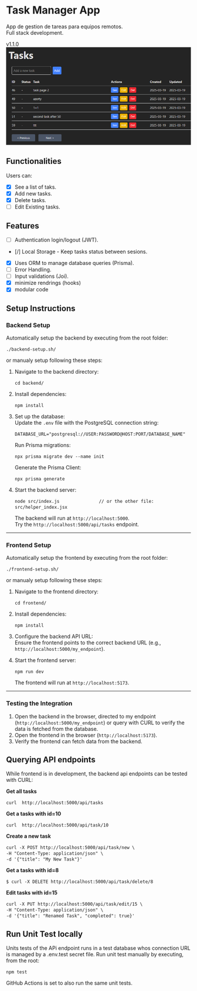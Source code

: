 # **Task Manager App**
App de gestion de tareas para equipos remotos.  
Full stack development.

v1.1.0
![alt text](./images/app-view.png)

## **Functionalities**
Users can:
- [x] See a list of taks.
- [x] Add new tasks.
- [x] Delete tasks.
- [ ] Edit Existing tasks.

## **Features**
- [ ] Authentication login/logout (JWT).
- [/] Local Storage - Keep tasks status between sesions.
- [x] Uses ORM to manage database queries (Prisma).
- [ ] Error Handling.
- [ ] Input validations (Joi).
- [x] minimize rendrings (hooks)
- [x] modular code

## **Setup Instructions**

### **Backend Setup**
Automatically setup the backend by executing from the root folder:
   ```
   ./backend-setup.sh/
   ```

or manualy setup following these steps:
1. Navigate to the backend directory:
   ```
   cd backend/
   ```
2. Install dependencies:
   ```
   npm install
   ```
3. Set up the database:  
    Update the `.env` file with the PostgreSQL connection string:
     ```
     DATABASE_URL="postgresql://USER:PASSWORD@HOST:PORT/DATABASE_NAME"  
     ```  
    Run Prisma migrations:
     ```
     npx prisma migrate dev --name init
     ```
    Generate the Prisma Client:
     ```
     npx prisma generate
     ```
4. Start the backend server:
   ```
   node src/index.js               // or the other file: src/helper_index.jsx
   ```
   The backend will run at `http://localhost:5000`.  
   Try the `http://localhost:5000/api/tasks` endpoint.  

---

### **Frontend Setup**
Automatically setup the frontend by executing from the root folder:
   ```
   ./frontend-setup.sh/
   ```

or manualy setup following these steps:
1. Navigate to the frontend directory:
   ```
   cd frontend/
   ```
2. Install dependencies:
   ```
   npm install
   ```
3. Configure the backend API URL:  
   Ensure the frontend points to the correct backend URL (e.g., `http://localhost:5000/my_endpoint`).

4. Start the frontend server:
   ```
   npm run dev
   ```
   The frontend will run at `http://localhost:5173`.

---

### **Testing the Integration**
1. Open the backend in the browser, directed to my endpoint (`http://localhost:5000/my_endpoint`) or query with CURL to verify the data is fetched from the database.
2. Open the frontend in the browser (`http://localhost:5173`).
3. Verify the frontend can fetch data from the backend.



## **Querying API endpoints**
While frontend is in development, the backend api endpoints can be tested with CURL:

**Get all tasks**
```
curl  http://localhost:5000/api/tasks 
```

**Get a tasks with id=10**
```
curl  http://localhost:5000/api/task/10 
```

**Create a new task**
```
curl -X POST http://localhost:5000/api/task/new \
-H "Content-Type: application/json" \
-d '{"title": "My New Task"}'
```

**Get a tasks with id=8**
```
$ curl -X DELETE http://localhost:5000/api/task/delete/8
```

**Edit tasks with id=15**
```
curl -X PUT http://localhost:5000/api/task/edit/15 \
-H "Content-Type: application/json" \
-d '{"title": "Renamed Task", "completed": true}'
```

## **Run Unit Test locally**
Units tests of the APi endpoint runs in a test database whos connection URL is managed by a .env.test secret file.
Run unit test manually by executing, from the root:
```
npm test
```

GitHub Actions is set to also run the same unit tests.
